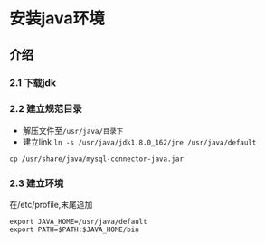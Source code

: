 # 安装java环境

## 介绍

### 2.1 下载jdk

### 2.2 建立规范目录
- 解压文件至`/usr/java/目录下`
- 建立link `ln -s /usr/java/jdk1.8.0_162/jre /usr/java/default`

`cp /usr/share/java/mysql-connector-java.jar`

### 2.3 建立环境
在/etc/profile,末尾追加
```
export JAVA_HOME=/usr/java/default
export PATH=$PATH:$JAVA_HOME/bin
```
